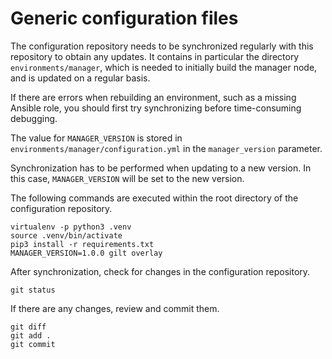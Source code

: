 # Generic configuration files

The configuration repository needs to be synchronized regularly with
this repository to obtain any updates. It contains in particular the
directory ``environments/manager``, which is needed to initially build
the manager node, and is updated on a regular basis.

If there are errors when rebuilding an environment, such as a missing Ansible
role, you should first try synchronizing before time-consuming debugging.

The value for ``MANAGER_VERSION`` is stored in
``environments/manager/configuration.yml`` in the ``manager_version``
parameter.

Synchronization has to be performed when updating to a new version. In this
case, ``MANAGER_VERSION`` will be set to the new version.

The following commands are executed within the root directory of the
configuration repository.

```
virtualenv -p python3 .venv
source .venv/bin/activate
pip3 install -r requirements.txt
MANAGER_VERSION=1.0.0 gilt overlay
```

After synchronization, check for changes in the configuration repository.

```
git status
```

If there are any changes, review and commit them.

```
git diff
git add .
git commit
```
